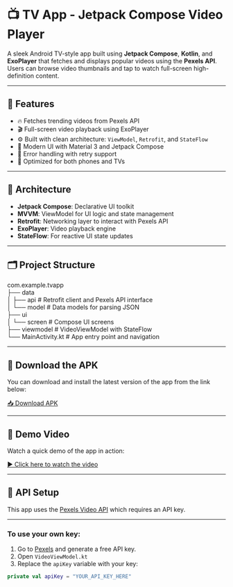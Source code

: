 # 📺 TV App - Jetpack Compose Video Player

A sleek Android TV-style app built using **Jetpack Compose**, **Kotlin**, and **ExoPlayer** that fetches and displays popular videos using the **Pexels API**. Users can browse video thumbnails and tap to watch full-screen high-definition content.

---
## 🚀 Features
- 🔥 Fetches trending videos from Pexels API
- 🎬 Full-screen video playback using ExoPlayer
- ⚙️ Built with clean architecture: `ViewModel`, `Retrofit`, and `StateFlow`
- 🎨 Modern UI with Material 3 and Jetpack Compose
- 🔁 Error handling with retry support
- 📱 Optimized for both phones and TVs
---
## 🧱 Architecture
- **Jetpack Compose**: Declarative UI toolkit
- **MVVM**: ViewModel for UI logic and state management
- **Retrofit**: Networking layer to interact with Pexels API
- **ExoPlayer**: Video playback engine
- **StateFlow**: For reactive UI state updates

---
## 🗂️ Project Structure
com.example.tvapp  
├── data  
│ ├── api # Retrofit client and Pexels API interface  
│ └── model # Data models for parsing JSON  
├── ui  
│ └── screen # Compose UI screens  
├── viewmodel # VideoViewModel with StateFlow  
└── MainActivity.kt # App entry point and navigation

---
## 📱 Download the APK

You can download and install the latest version of the app from the link below:

[📥 Download APK](https://drive.google.com/file/d/1NWTKvrYxsLlzJZZdQlx33sOBvN-ustMh/view?usp=sharing)

---
## 🎥 Demo Video

Watch a quick demo of the app in action:

[▶️ Click here to watch the video](https://drive.google.com/file/d/1NXFPaMOe04BA-v93SjacZKKVQiEwvnwj/view?usp=sharing)

---

## 🔑 API Setup

This app uses the [Pexels Video API](https://www.pexels.com/api/documentation/#videos-search) which requires an API key.

---

### To use your own key:
1. Go to [Pexels](https://www.pexels.com/api/) and generate a free API key.
2. Open `VideoViewModel.kt`
3. Replace the `apiKey` variable with your key:

```kotlin
private val apiKey = "YOUR_API_KEY_HERE"
